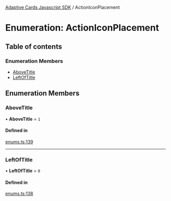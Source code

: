 [Adaptive Cards Javascript SDK](../README.md) / ActionIconPlacement

# Enumeration: ActionIconPlacement

## Table of contents

### Enumeration Members

- [AboveTitle](ActionIconPlacement.md#abovetitle)
- [LeftOfTitle](ActionIconPlacement.md#leftoftitle)

## Enumeration Members

### AboveTitle

• **AboveTitle** = ``1``

#### Defined in

[enums.ts:139](https://github.com/asseco-see/AdaptiveCards/blob/1f0afdc45/source/nodejs/adaptivecards/src/enums.ts#L139)

___

### LeftOfTitle

• **LeftOfTitle** = ``0``

#### Defined in

[enums.ts:138](https://github.com/asseco-see/AdaptiveCards/blob/1f0afdc45/source/nodejs/adaptivecards/src/enums.ts#L138)
